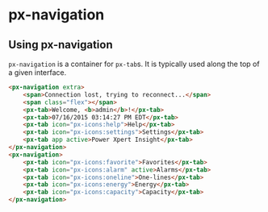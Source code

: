 px-navigation
============

## Using px-navigation

`px-navigation` is a container for `px-tab`s.  It is typically used along the top of a given interface.

```html
<px-navigation extra>
    <span>Connection lost, trying to reconnect...</span>
    <span class="flex"></span>
    <px-tab>Welcome, <b>admin</b>!</px-tab>
    <px-tab>07/16/2015 03:14:27 PM EDT</px-tab>
    <px-tab icon="px-icons:help">Help</px-tab>
    <px-tab icon="px-icons:settings">Settings</px-tab>
    <px-tab app active>Power Xpert Insight</px-tab>
</px-navigation>
<px-navigation>
	<px-tab icon="px-icons:favorite">Favorites</px-tab>
	<px-tab icon="px-icons:alarm" active>Alarms</px-tab>
	<px-tab icon="px-icons:oneline">One-lines</px-tab>
	<px-tab icon="px-icons:energy">Energy</px-tab>
	<px-tab icon="px-icons:capacity">Capacity</px-tab>
</px-navigation>
```